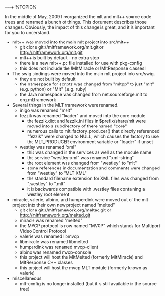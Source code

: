 ---+ %TOPIC%

In the middle of May, 2009 I reorganized the mlt and mlt++ source code
trees and renamed a bunch of things. This document describes those
changes. Obviously, the impact of this change is great, and it is
important for you to understand.

-   mlt++ was moved into the main mlt project into src/mlt++
    -   git clone git://mltframework.org/mlt.git or
        http://mltframework.org/mlt.git
    -   mlt++ is built by default - no extra step
    -   there is a new mlt++.pc file installed for use with pkg-config
    -   this does not include the !MltMiracle or !MltResponse classes!
-   The swig bindings were moved into the main mlt project
    into src/swig.
    -   they are not built by default
    -   the namespace for scripts was changed from "mltpp" to just
        "mlt" (e.g. python) or "Mlt" (.e.g. ruby)
    -   the Java namespace was changed from net.sourceforge.mlt to
        org.mltframework
-   Several things in the MLT framework were renamed.
    -   inigo was renamed "melt"
    -   fezzik was renamed "loader" and moved into the core module
        -   the fezzik.dict and fezzik.ini files in $prefix/share/mlt
            were moved into a subdirectory of there named "core"
        -   numerous calls to mlt\_factory\_producer() that directly
            referenced "fezzik" were changed to NULL, which causes the
            factory to use the MLT\_PRODUCER environment variable or
            "loader" if unset
    -   westley was renamed "xml"
        -   this was changed in the services as well as the module name
        -   the service "westley-xml" was renamed "xml-string"
        -   the root element was changed from "westley" to "mlt"
        -   some references in documentation and comments were changed
            from "westley" to "MLT XML"
        -   the standard filename extension for XML files was changed
            from ".westley" to ".mlt"
        -   it is backwards compatible with .westley files containing a
            westley root element
-   miracle, valerie, albino, and humperdink were moved out of the mlt
    project into their own new project named "melted"
    -   git clone git://mltframework.org/melted.git or
        http://mltframework.org/melted.git
    -   miracle was renamed "melted"
    -   the MVCP protocol is now named "MVCP" which stands for Multiport
        Video Control Protocol
    -   valerie was renamed libmvcp
    -   libmiracle was renamed libmelted
    -   humperdink was renamed mvcp-client
    -   albino was renamed mvcp-console
    -   this project will host the MltMelted (formerly MltMiracle) and
        MltResponse C++ classes
    -   this project will host the mvcp MLT module (formerly known
        as valerie)
-   miscellaneous
    -   mlt-config is no longer installed (but it is still available in
        the source tree)
